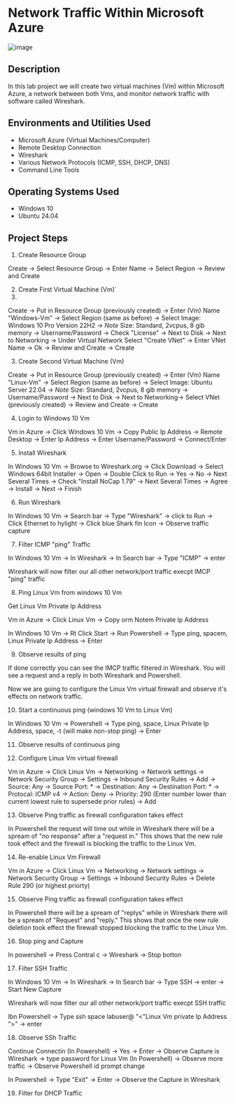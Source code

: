 # Network Traffic Within Microsoft Azure

![image](https://github.com/user-attachments/assets/1a55355f-47ff-4c8d-8694-624efc5844fe)

<h2>Description</h2>
In this lab project we will create two virtual machines (Vm) within Microsoft Azure, a network between both Vms, and monitor network traffic with software called Wireshark. 


<h2>Environments and Utilities Used</h2>

- Microsoft Azure (Virtual Machines/Computer)
- Remote Desktop Connection 
- Wireshark
- Various Network Protocols (ICMP, SSH, DHCP, DNS)
- Command Line Tools

<h2>Operating Systems Used </h2>

- Windows 10
- Ubuntu 24.04

<h2>Project Steps</h2>

1. Create Resource Group
 <p> 
</p>

Create -> Select Resource Group -> Enter Name -> Select Region -> Review and Create
 <p> 
</p>

2. Create First Virtual Machine (Vm)\`
3. 
 <p> 
</p>

Create -> Put in Resource Group (previously created) -> Enter (Vm) Name "Windows-Vm" -> Select Region (same as before) -> Select Image: Windows 10 Pro Version 22H2 -> *Note* Size: Standard, 2vcpus, 8 gib memory -> Username/Password -> Check "License" -> Next to Disk -> Next to Networking -> Under Virtual Network Select "Create VNet" -> Enter VNet Name -> Ok -> Review and Create -> Create
 <p> 
</p>

3. Create Second Virtual Machine (Vm) 
 <p> 
</p>

Create -> Put in Resource Group (previously created) -> Enter (Vm) Name "Linux-Vm" -> Select Region (same as before) -> Select Image: Ubuntu Server 22.04 -> *Note* Size: Standard, 2vcpus, 8 gib memory -> Username/Password -> Next to Disk -> Next to Networking-> Select VNet (previously created) -> Review and Create -> Create
 <p> 
</p>

4. Login to Windows 10 Vm

Vm in Azure -> Click Windows 10 Vm -> Copy Public Ip Address -> Remote Desktop -> Enter Ip Address -> Enter Username/Password -> Connect/Enter

5. Install Wireshark 

In Windows 10 Vm -> Browse to Wireshark.org -> Click Download -> Select Windows 64bit Installer -> Open -> Double Click to Run -> Yes -> No -> Next Several Times -> Check "Install NoCap 1.79" -> Next Several Times -> Agree -> Install -> Next -> Finish

6. Run Wireshark

In Windows 10 Vm -> Search bar -> Type "Wireshark" -> click to Run -> Click Ethernet to hylight -> Click blue Shark fin Icon -> Observe traffic capture

7. Filter ICMP "ping" Traffic

In Windows 10 Vm -> In Wireshark -> In Search bar -> Type "ICMP" -> enter

Wireshark will now filter our all other network/port traffic execpt IMCP "ping" traffic

8. Ping Linux Vm from windows 10 Vm

Get Linux Vm Private Ip Address

Vm in Azure -> Click Linux Vm -> Copy orm Notem Private Ip Address

In Windows 10 Vm -> Rt Click Start -> Run Powershell -> Type ping, spacem, Linux Private Ip Address -> Enter

9. Observe results of ping

If done correctly you can see the IMCP traffic filtered in Wireshark. You will see a request and a reply in both Wireshark and Powershell.

Now we are going to configure the Linux Vm virtual firewall and observe it's effects on network traffic.

10. Start a continuous ping (windows 10 Vm to Linux Vm)

In Windows 10 Vm -> Powershell -> Type ping, space, Linux Private Ip Address, space, -t (will make non-stop ping) -> Enter

11. Observe results of continuous ping

12. Configure Linux Vm virtual firewall

Vm in Azure -> Click Linux Vm -> Networking -> Network settings -> Network Security Group -> Settings -> Inbound Security Rules -> Add -> Source: Any -> Source Port: * -> Destination: Any -> Destination Port: * -> Protocal: ICMP v4 -> Action: Deny -> Priority: 290 (Enter number lower than current lowest rule to supersede prior rules) -> Add

13. Observe Ping traffic as firewall configuration takes effect

In Powershell the request will time out while in Wireshark there will be a spream of "no response" after a "request in." This shows that the new rule took effect and the firewall is blocking the traffic to the Linux Vm.

14. Re-enable Linux Vm Firewall

Vm in Azure -> Click Linux Vm -> Networking -> Network settings -> Network Security Group -> Settings -> Inbound Security Rules -> Delete Rule 290 (or highest priorty)

15. Observe Ping traffic as firewall configuration takes effect

In Powershell there will be a spream of "replys" while in Wireshark there will be a spream of "Request" and "reply." This shows that once the new rule deletion took effect the firewall stopped blocking the traffic to the Linux Vm.

16. Stop ping and Capture

In powershell -> Press Contral c -> Wireshark -> Stop botton

17. Filter SSH Traffic

In Windows 10 Vm -> In Wireshark -> In Search bar -> Type SSH -> enter -> Start New Capture

Wireshark will now filter our all other network/port traffic execpt SSH traffic

Ibn Powershell -> Type ssh space labuser@ "<"Linux Vm private Ip Address ">" -> enter

18. Observe SSh Traffic

Continue Connectin (In Powershell) -> Yes -> Enter -> Observe Capture is Wireshark -> type password for Linux Vm (In Powershell) -> Observe more traffic -> Observe Powershell id prompt change

In Powershell -> Type "Exit" -> Enter -> Observe the Capture in Wireshark

19. Filter for DHCP Traffic
